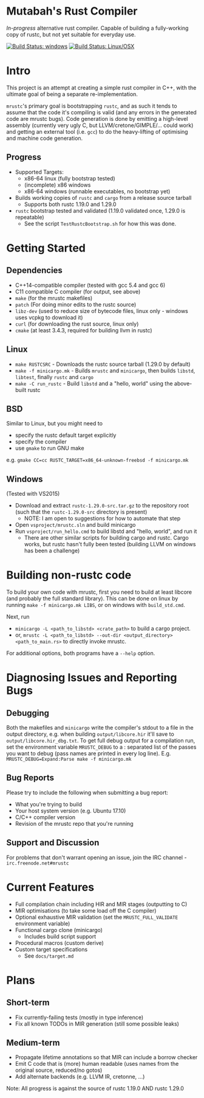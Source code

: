 # Mutabah's Rust Compiler

_In-progress_ alternative rust compiler. Capable of building a fully-working copy of rustc, but not yet suitable for everyday use.

[![Build Status: windows](https://ci.appveyor.com/api/projects/status/96y4ui20pl8xjm2h/branch/master?svg=true)](https://ci.appveyor.com/project/thepowersgang/mrustc/branch/master)
[![Build Status: Linux/OSX](https://travis-ci.org/thepowersgang/mrustc.svg?branch=master)](https://travis-ci.org/thepowersgang/mrustc)

Intro
===
This project is an attempt at creating a simple rust compiler in C++, with the ultimate goal of being a separate re-implementation.

`mrustc`'s primary goal is bootstrapping `rustc`, and as such it tends to assume that the code it's compiling is valid (and any errors in the generated code are mrustc bugs). Code generation is done by emitting a high-level assembly (currently very ugly C, but LLVM/cretone/GIMPLE/... could work) and getting an external tool (i.e. `gcc`) to do the heavy-lifting of optimising and machine code generation.

Progress
--------
- Supported Targets:
  - x86-64 linux (fully bootstrap tested)
  - (incomplete) x86 windows
  - x86-64 windows (runnable executables, no bootstrap yet)
- Builds working copies of `rustc` and `cargo` from a release source tarball
  - Supports both rustc 1.19.0 and 1.29.0
- `rustc` bootstrap tested and validated (1.19.0 validated once, 1.29.0 is repeatable)
  - See the script `TestRustcBootstrap.sh` for how this was done.


Getting Started
===============

Dependencies
------------
- C++14-compatible compiler (tested with gcc 5.4 and gcc 6)
- C11 compatible C compiler (for output, see above)
- `make` (for the mrustc makefiles)
- `patch` (For doing minor edits to the rustc source)
- `libz-dev` (used to reduce size of bytecode files, linux only - windows uses vcpkg to download it)
- `curl` (for downloading the rust source, linux only)
- `cmake` (at least 3.4.3, required for building llvm in rustc)

Linux
-----
- `make RUSTCSRC` - Downloads the rustc source tarball (1.29.0 by default)
- `make -f minicargo.mk` - Builds `mrustc` and `minicargo`, then builds `libstd`, `libtest`, finally `rustc` and `cargo`
- `make -C run_rustc` - Build `libstd` and a "hello, world" using the above-built rustc

BSD
---
Similar to Linux, but you might need to
- specify the rustc default target explicitly
- specify the compiler
- use `gmake` to run GNU make

e.g. `gmake CC=cc RUSTC_TARGET=x86_64-unknown-freebsd -f minicargo.mk`

Windows
--------
(Tested with VS2015)
- Download and extract `rustc-1.29.0-src.tar.gz` to the repository root (such that the `rustc-1.29.0-src` directory is present)
  - NOTE: I am open to suggestions for how to automate that step
- Open `vsproject/mrustc.sln` and build minicargo
- Run `vsproject/run_hello.cmd` to build libstd and "hello, world", and run it
  - There are other similar scripts for building cargo and rustc. Cargo works,
    but rustc hasn't fully been tested (building LLVM on windows has been a challenge)


Building non-rustc code
=======================

To build your own code with mrustc, first you need to build at least libcore (and probably the full standard library).
This can be done on linux by running `make -f minicargo.mk LIBS`, or on windows with `build_std.cmd`.

Next, run
- `minicargo -L <path_to_libstd> <crate_path>` to build a cargo project.
- or, `mrustc -L <path_to_libstd> --out-dir <output_directory> <path_to_main.rs>` to directly invoke mrustc.

For additional options, both programs have a `--help` option.

Diagnosing Issues and Reporting Bugs
====================================

Debugging
---------
Both the makefiles and `minicargo` write the compiler's stdout to a file in the output directory, e.g. when building
`output/libcore.hir` it'll save to `output/libcore.hir_dbg.txt`.
To get full debug output for a compilation run, set the environment variable `MRUSTC_DEBUG` to a : separated list of the passes you want to debug
(pass names are printed in every log line). E.g. `MRUSTC_DEBUG=Expand:Parse make -f minicargo.mk`

Bug Reports
-----------
Please try to include the following when submitting a bug report:
- What you're trying to build
- Your host system version (e.g. Ubuntu 17.10)
- C/C++ compiler version
- Revision of the mrustc repo that you're running

Support and Discussion
----------------------
For problems that don't warrant opening an issue, join the IRC channel - `irc.freenode.net#mrustc`


Current Features
================
- Full compilation chain including HIR and MIR stages (outputting to C)
- MIR optimisations (to take some load off the C compiler)
- Optional exhaustive MIR validation (set the `MRUSTC_FULL_VALIDATE` environment variable)
- Functional cargo clone (minicargo)
  - Includes build script support
- Procedural macros (custom derive)
- Custom target specifications
  - See `docs/target.md`

Plans
=====

Short-term
----------
- Fix currently-failing tests (mostly in type inference)
- Fix all known TODOs in MIR generation (still some possible leaks)

Medium-term
-----------
- Propagate lifetime annotations so that MIR can include a borrow checker
- Emit C code that is (more) human readable (uses names from the original source, reduced/no gotos)
- Add alternate backends (e.g. LLVM IR, cretonne, ...)



Note: All progress is against the source of rustc 1.19.0 AND rustc 1.29.0
